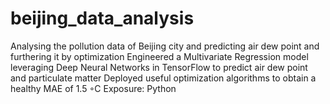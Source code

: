 # beijing_data_analysis
Analysing the pollution data of Beijing city and predicting air dew point and furthering it by optimization
Engineered a Multivariate Regression model leveraging Deep Neural Networks in TensorFlow to predict air dew
point and particulate matter
Deployed useful optimization algorithms to obtain a healthy MAE of 1.5 ◦C
Exposure: Python
